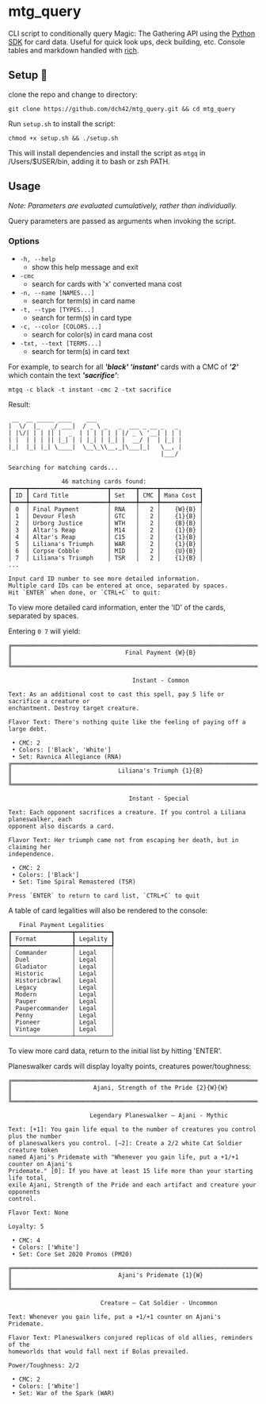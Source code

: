 # mtg_query
CLI script to conditionally query Magic: The Gathering API using the [Python SDK](https://github.com/MagicTheGathering/mtg-sdk-python) for card data. Useful for quick look ups, deck building, etc. Console tables and markdown handled with [rich](https://github.com/willmcgugan/rich).

## Setup 🔧
clone the repo and change to directory:
~~~
git clone https://github.com/dch42/mtg_query.git && cd mtg_query
~~~

Run `setup.sh` to install the script: 
~~~
chmod +x setup.sh && ./setup.sh
~~~

This will install dependencies and install the script as `mtgq` in /Users/$USER/bin, adding it to bash or zsh PATH. 

## Usage
*Note: Parameters are evaluated cumulatively, rather than individually.*

Query parameters are passed as arguments when invoking the script. 

### Options
- `-h, --help`
    - show this help message and exit
- `-cmc`
    - search for cards with 'x' converted mana cost     
- `-n, --name [NAMES...]`
    - search for term(s) in card name
- `-t, --type [TYPES...]`
    - search for term(s) in card type
- `-c, --color [COLORS...]`
    - search for color(s) in card mana cost 
- `-txt, --text [TERMS...]`
    - search for term(s) in card text 

For example, to search for all ***'black' 'instant'*** cards with a CMC of ***'2'*** which contain the text ***'sacrifice'***:

~~~
mtgq -c black -t instant -cmc 2 -txt sacrifice
~~~

Result:

~~~
 __  __ _____ ____    ___                        
|  \/  |_   _/ ___|  / _ \ _   _  ___ _ __ _   _ 
| |\/| | | || |  _  | | | | | | |/ _ \ '__| | | |
| |  | | | || |_| | | |_| | |_| |  __/ |  | |_| |
|_|  |_| |_| \____|  \__\_\\__,_|\___|_|   \__, |
                                           |___/ 

Searching for matching cards...

               46 matching cards found:                
┏━━━━┳━━━━━━━━━━━━━━━━━━━━━━┳━━━━━━━┳━━━━━┳━━━━━━━━━━━┓
┃ ID ┃ Card Title           ┃ Set   ┃ CMC ┃ Mana Cost ┃
┡━━━━╇━━━━━━━━━━━━━━━━━━━━━━╇━━━━━━━╇━━━━━╇━━━━━━━━━━━┩
│ 0  │ Final Payment        │ RNA   │   2 │    {W}{B} │
│ 1  │ Devour Flesh         │ GTC   │   2 │    {1}{B} │
│ 2  │ Urborg Justice       │ WTH   │   2 │    {B}{B} │
│ 3  │ Altar's Reap         │ M14   │   2 │    {1}{B} │
│ 4  │ Altar's Reap         │ C15   │   2 │    {1}{B} │
│ 5  │ Liliana's Triumph    │ WAR   │   2 │    {1}{B} │
│ 6  │ Corpse Cobble        │ MID   │   2 │    {U}{B} │
│ 7  │ Liliana's Triumph    │ TSR   │   2 │    {1}{B} │
...

Input card ID number to see more detailed information.            
Multiple card IDs can be entered at once, separated by spaces.            
Hit `ENTER` when done, or `CTRL+C` to quit: 
~~~

To view more detailed card information, enter the 'ID' of the cards, separated by spaces.

Entering `0 7` will yield:

~~~
╔════════════════════════════════════════════════════════════════════════════════════╗
║                                Final Payment {W}{B}                                ║
╚════════════════════════════════════════════════════════════════════════════════════╝

                                   Instant - Common                                   

Text: As an additional cost to cast this spell, pay 5 life or sacrifice a creature or 
enchantment. Destroy target creature.                                                 

Flavor Text: There's nothing quite like the feeling of paying off a large debt.       

 • CMC: 2                                                                             
 • Colors: ['Black', 'White']                                                         
 • Set: Ravnica Allegiance (RNA)                                                      
╔════════════════════════════════════════════════════════════════════════════════════╗
║                              Liliana's Triumph {1}{B}                              ║
╚════════════════════════════════════════════════════════════════════════════════════╝

                                  Instant - Special                                   

Text: Each opponent sacrifices a creature. If you control a Liliana planeswalker, each
opponent also discards a card.                                                        

Flavor Text: Her triumph came not from escaping her death, but in claiming her        
independence.                                                                         

 • CMC: 2                                                                             
 • Colors: ['Black']                                                                  
 • Set: Time Spiral Remastered (TSR)

Press `ENTER` to return to card list, `CTRL+C` to quit
~~~

A table of card legalities will also be rendered to the console:

~~~
   Final Payment Legalities   
┏━━━━━━━━━━━━━━━━━┳━━━━━━━━━━┓
┃ Format          ┃ Legality ┃
┡━━━━━━━━━━━━━━━━━╇━━━━━━━━━━┩
│ Commander       │ Legal    │
│ Duel            │ Legal    │
│ Gladiator       │ Legal    │
│ Historic        │ Legal    │
│ Historicbrawl   │ Legal    │
│ Legacy          │ Legal    │
│ Modern          │ Legal    │
│ Pauper          │ Legal    │
│ Paupercommander │ Legal    │
│ Penny           │ Legal    │
│ Pioneer         │ Legal    │
│ Vintage         │ Legal    │
└─────────────────┴──────────┘
~~~

To view more card data, return to the initial list by hitting 'ENTER'.

Planeswalker cards will display loyalty points, creatures power/toughness:
~~~
╔════════════════════════════════════════════════════════════════════════════════════╗
║                       Ajani, Strength of the Pride {2}{W}{W}                       ║
╚════════════════════════════════════════════════════════════════════════════════════╝

                       Legendary Planeswalker — Ajani - Mythic                        

Text: [+1]: You gain life equal to the number of creatures you control plus the number
of planeswalkers you control. [−2]: Create a 2/2 white Cat Soldier creature token     
named Ajani's Pridemate with "Whenever you gain life, put a +1/+1 counter on Ajani's  
Pridemate." [0]: If you have at least 15 life more than your starting life total,     
exile Ajani, Strength of the Pride and each artifact and creature your opponents      
control.                                                                              

Flavor Text: None                                                                     

Loyalty: 5                                                                            

 • CMC: 4                                                                             
 • Colors: ['White']                                                                  
 • Set: Core Set 2020 Promos (PM20)  

╔════════════════════════════════════════════════════════════════════════════════════╗
║                              Ajani's Pridemate {1}{W}                              ║
╚════════════════════════════════════════════════════════════════════════════════════╝

                          Creature — Cat Soldier - Uncommon                           

Text: Whenever you gain life, put a +1/+1 counter on Ajani's Pridemate.               

Flavor Text: Planeswalkers conjured replicas of old allies, reminders of the          
homeworlds that would fall next if Bolas prevailed.                                   

Power/Toughness: 2/2                                                                  

 • CMC: 2                                                                             
 • Colors: ['White']                                                                  
 • Set: War of the Spark (WAR)                                                        
 ~~~
